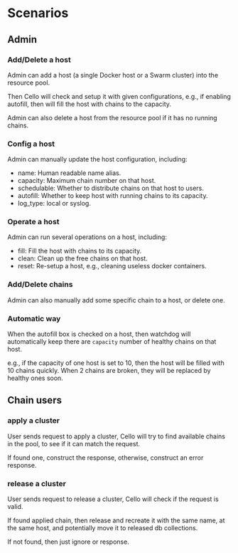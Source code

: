 # Scenarios

## Admin

### Add/Delete a host

Admin can add a host (a single Docker host or a Swarm cluster) into the resource pool.

Then Cello will check and setup it with given configurations, e.g., if enabling autofill, then will fill the host with chains to the capacity.

Admin can also delete a host from the resource pool if it has no running chains.

### Config a host
Admin can manually update the host configuration, including:

* name: Human readable name alias.
* capacity: Maximum chain number on that host.
* schedulable: Whether to distribute chains on that host to users.
* autofill: Whether to keep host with running chains to its capacity.
* log_type: local or syslog.

### Operate a host

Admin can run several operations on a host, including:

* fill: Fill the host with chains to its capacity.
* clean: Clean up the free chains on that host.
* reset: Re-setup a host, e.g., cleaning useless docker containers.

### Add/Delete chains
Admin can also manually add some specific chain to a host, or delete one.

### Automatic way

When the autofill box is checked on a host, then watchdog will automatically keep there are `capacity` number of healthy chains on that host.

e.g., if the capacity of one host is set to 10, then the host will be filled with 10 chains quickly. When 2 chains are broken, they will be replaced by healthy ones soon.

## Chain users

### apply a cluster

User sends request to apply a cluster, Cello will try to find available chains in the pool, to see if it can match the request.

If found one, construct the response, otherwise, construct an error response.


### release a cluster

User sends request to release a cluster, Cello will check if the request is valid.

If found applied chain, then release and recreate it with the same name, at the same host, and potentially move it to released db collections.

If not found, then just ignore or response.

